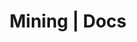 ---
title: Mining | Docs
layout: docs
permalink: /docs/mining/
group: "docs"
subgroup: "getting-started"
---